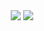 <div align="center" dir:"auto"> 
  <div style="display: inline-block; width: fit-content;">
    <img style="max-width: 100%;" src="https://github-readme-stats.vercel.app/api?username=NaCl117&hide=issues,prs&show_icons=true&icon_color=d35482&title_color=d35482&text_color=39290f&border_radius=10&bg_color=f0e0c5&rank_icon=percentile&border_color=d35482&ring_color=b62f60&include_all_commits=true&custom_title=🌸Estatísticas🌸"/>
  </div>
  <div style="display: inline-block; width: fit-content;">
    <img style="max-width: 100%;" src="https://github-readme-stats.vercel.app/api/top-langs/?username=NaCl117&title_color=d35482&text_color=39290f&border_radius=5&bg_color=f0e0c5&border_color=d35482&custom_title=🌸Linguagens🌸"/>
  </div>
</div>
